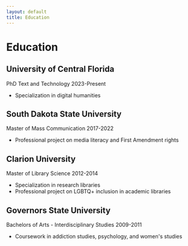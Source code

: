 ```yaml
---
layout: default
title: Education
---
```


# Education
## University of Central Florida  
PhD Text and Technology 2023-Present
* Specialization in digital humanities

## South Dakota State University
Master of Mass Communication 2017-2022
* Professional project on media literacy and First Amendment rights

## Clarion University
Master of Library Science 2012-2014
* Specialization in research libraries
* Professional project on LGBTQ+ inclusion in academic libraries

## Governors State University
Bachelors of Arts - Interdisciplinary Studies 2009-2011
* Coursework in addiction studies, psychology, and women's studies